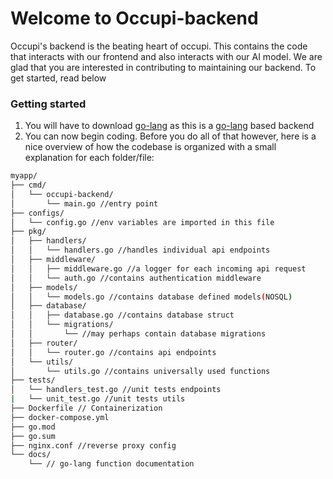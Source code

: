 # Welcome to Occupi-backend

Occupi's backend is the beating heart of occupi. This contains the code that interacts with our frontend and also interacts with our AI model. We are glad that you are interested in contributing to maintaining our backend. To get started, read below

### Getting started

1. You will have to download <a href="https://go.dev/doc/install">go-lang</a> as this is a <a href="https://go.dev/doc/install">go-lang</a> based backend
2. You can now begin coding. Before you do all of that however, here is a nice overview of how the codebase is organized with a small explanation for each folder/file:

```bash
myapp/
├── cmd/
│   └── occupi-backend/
│       └── main.go //entry point
├── configs/
│   └── config.go //env variables are imported in this file
├── pkg/
│   ├── handlers/
│   │   └── handlers.go //handles individual api endpoints
│   ├── middleware/
│   │   ├── middleware.go //a logger for each incoming api request
│   │   └── auth.go //contains authentication middleware
│   ├── models/
│   │   └── models.go //contains database defined models(NOSQL)
│   ├── database/
│   │   ├── database.go //contains database struct
│   │   └── migrations/
│   │       └── //may perhaps contain database migrations
│   ├── router/
│   │   └── router.go //contains api endpoints
│   └── utils/
│       └── utils.go //contains universally used functions
├── tests/
│   └── handlers_test.go //unit tests endpoints
|   └── unit_test.go //unit tests utils
├── Dockerfile // Containerization
├── docker-compose.yml
├── go.mod
├── go.sum
├── nginx.conf //reverse proxy config
└── docs/
    └── // go-lang function documentation
```